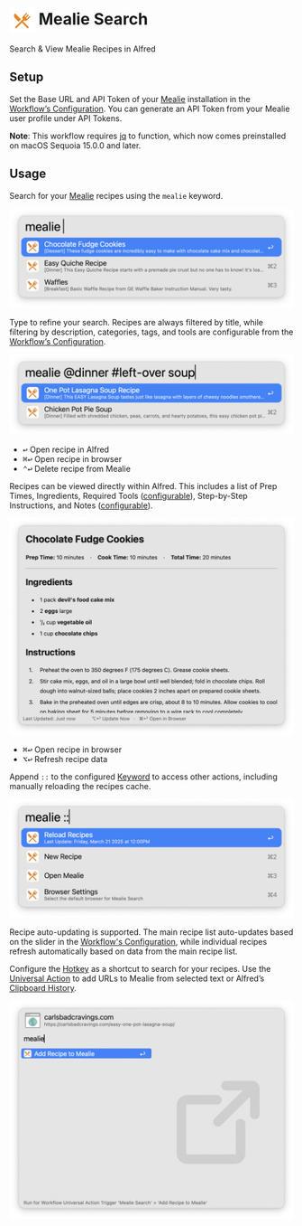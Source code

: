 # <img src='Workflow/icon.png' width='45' align='center' alt='icon'> Mealie Search

Search & View Mealie Recipes in Alfred

## Setup

Set the Base URL and API Token of your [Mealie](https://github.com/mealie-recipes/mealie/) installation in the [Workflow’s Configuration](https://www.alfredapp.com/help/workflows/user-configuration/). You can generate an API Token from your Mealie user profile under API Tokens.

**Note**: This workflow requires [jq](https://jqlang.github.io/jq/) to function, which now comes preinstalled on macOS Sequoia 15.0.0 and later.

## Usage

Search for your [Mealie](https://mealie.io/) recipes using the `mealie` keyword.

![Searching for Mealie recipes](Workflow/images/about/keyword.png)

Type to refine your search. Recipes are always filtered by title, while filtering by description, categories, tags, and tools are configurable from the [Workflow’s Configuration](https://www.alfredapp.com/help/workflows/user-configuration/).

![Narrowing search for Mealie recipes](Workflow/images/about/filter.png)

* <kbd>↩</kbd> Open recipe in Alfred
* <kbd>⌘</kbd><kbd>↩</kbd> Open recipe in browser
* <kbd>⌃</kbd><kbd>↩</kbd> Delete recipe from Mealie

Recipes can be viewed directly within Alfred. This includes a list of Prep Times, Ingredients, Required Tools ([configurable](https://www.alfredapp.com/help/workflows/user-configuration/)), Step-by-Step Instructions, and Notes ([configurable](https://www.alfredapp.com/help/workflows/user-configuration/)).

![Viewing Mealie Recipe](Workflow/images/about/recipeView.png)

* <kbd>⌘</kbd><kbd>↩</kbd> Open recipe in browser
* <kbd>⌥</kbd><kbd>↩</kbd> Refresh recipe data

Append `::` to the configured [Keyword](https://www.alfredapp.com/help/workflows/inputs/keyword) to access other actions, including manually reloading the recipes cache.

![Other actions](Workflow/images/about/inlineSettings.png)

Recipe auto-updating is supported. The main recipe list auto-updates based on the slider in the [Workflow's Configuration](https://www.alfredapp.com/help/workflows/user-configuration/), while individual recipes refresh automatically based on data from the main recipe list.

Configure the [Hotkey](https://www.alfredapp.com/help/workflows/triggers/hotkey/) as a shortcut to search for your recipes. Use the [Universal Action](https://www.alfredapp.com/help/features/universal-actions/) to add URLs to Mealie from selected text or Alfred’s [Clipboard History](https://www.alfredapp.com/help/features/clipboard/).

![Using the Universal Action](Workflow/images/about/universalAction.png)